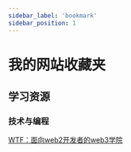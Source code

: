 ```yaml
---
sidebar_label: 'bookmark'
sidebar_position: 1
---
```


# 我的网站收藏夹

## 学习资源

### 技术与编程
[WTF：面向web2开发者的web3学院](https://wtf.academy/)&nbsp;&nbsp;